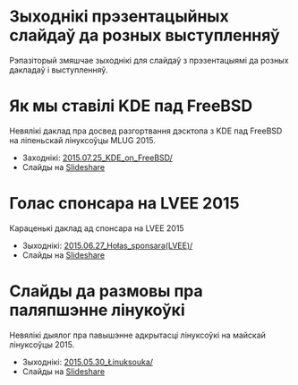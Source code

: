 # Зыходнікі прэзентацыйных слайдаў да розных выступленняў #

Рэпазіторый змяшчае зыходнікі для слайдаў з прэзентацыямі да розных дакладаў і выступленняў.

# Як мы ставілі KDE пад FreeBSD #
Невялікі даклад пра досвед разгортвання дэсктопа з KDE пад FreeBSD на ліпеньскай лінуксоўцы MLUG 2015.
 * Заходнікі: [2015.07.25_KDE_on_FreeBSD/](https://github.com/measles/Vystuplenni/tree/master/2015.07.25_KDE_on_FreeBSD/)
 * Слайды на [Slideshare](http://www.slideshare.net/andrej_z/07-2015-kdeonfreebsd)

# Голас спонсара на LVEE 2015 #
Караценькі даклад ад спонсара на LVEE 2015
 * Зыходнікі: [2015.06.27_Hołas_sponsara(LVEE)/](https://github.com/measles/Vystuplenni/tree/master/2015.06.27_Ho%C5%82as_sponsara%28LVEE%29)
 * Слайды на [Slideshare](http://www.slideshare.net/andrej_z/ss-49921651)

# Слайды да размовы пра паляпшэнне лінукоўкі #
Невялікі дыялог пра павышэнне адкрытасці лінуксоўкі на майскай лінуксоўцы 2015.
 * Зыходнікі: [2015.05.30_Łinuksouka/](https://github.com/measles/Vystuplenni/tree/master/2015.05.30_%C5%81inuksouka)
 * Слайды на [Slideshare](http://www.slideshare.net/andrej_z/05-2015-zacharevi)
